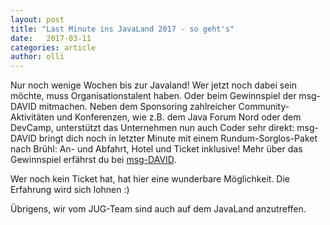 ```yaml
---
layout: post
title: "Last Minute ins JavaLand 2017 - so geht's"
date:   2017-03-11
categories: article
author: olli
---
```

Nur noch wenige Wochen bis zur Javaland! Wer jetzt noch dabei sein möchte, muss Organisationstalent haben. Oder beim Gewinnspiel der msg-DAVID mitmachen. Neben dem Sponsoring zahlreicher Community-Aktivitäten und Konferenzen, wie z.B. dem Java Forum Nord oder dem DevCamp, unterstützt das Unternehmen nun auch Coder sehr direkt: msg-DAVID bringt dich noch in letzter Minute mit einem Rundum-Sorglos-Paket nach Brühl: An- und Abfahrt, Hotel und Ticket inklusive! Mehr über das Gewinnspiel erfährst du bei [msg-DAVID](https://www.msg-david.de/news/313-gewinne-mit-msg-david-eine-reise-zum-javaland-2017).

Wer noch kein Ticket hat, hat hier eine wunderbare Möglichkeit. Die Erfahrung wird sich lohnen :) 

Übrigens, wir vom JUG-Team sind auch auf dem JavaLand anzutreffen. 